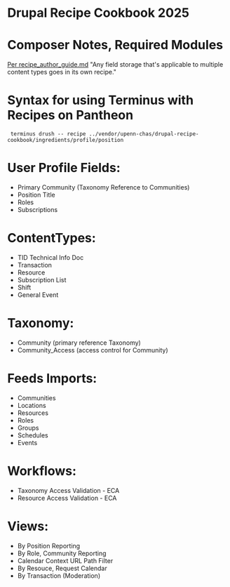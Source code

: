# Drupal Recipe Cookbook 2025

# Composer Notes, Required Modules
[Per recipe_author_guide.md](https://git.drupalcode.org/project/distributions_recipes/-/blob/1.0.x/docs/recipe_author_guide.md)
"Any field storage that's applicable to multiple content types goes in its own recipe."

# Syntax for using Terminus with Recipes on Pantheon
```
 terminus drush -- recipe ../vendor/upenn-chas/drupal-recipe-cookbook/ingredients/profile/position  
```

# User Profile Fields:

- Primary Community (Taxonomy Reference to Communities)
- Position Title
- Roles
- Subscriptions

# ContentTypes:

- TID Technical Info Doc
- Transaction
- Resource
- Subscription List
- Shift
- General Event

# Taxonomy:

- Community (primary reference Taxonomy)
- Community_Access (access control for Community) 

# Feeds Imports:

- Communities
- Locations
- Resources
- Roles
- Groups
- Schedules
- Events

# Workflows: 

-  Taxonomy Access Validation - ECA
-  Resource Access Validation - ECA

# Views:

- By Position Reporting
- By Role, Community Reporting
- Calendar Context URL Path Filter
- By Resouce, Request Calendar
- By Transaction (Moderation)
